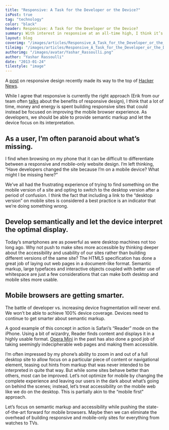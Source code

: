 ```yaml
---
title: "Responsive: A Task for the Developer or the Device?"
isPost: true
tag: "technology"
color: "black"
header: Responsive: A Task for the Developer or the Device?
summary: With interest in responsive at an all-time high, I think it’s time to fundamentally rethink the assumptions that underly a responsive approach to web design.
layout: blog
coverimg: "/images/articles/Responsive_A_Task_for_the_Developer_or_the_Device/cover.jpg"
tileimg: "/images/articles/Responsive_A_Task_for_the_Developer_or_the_Device/tile.jpg"
authorimg: "/images/avatar/Yashar_Rassoulli.png"
author: "Yashar Rassoulli"
date: "2013-01-24"
tilestyle: "image"
---
```


A [post](http://news.ycombinator.com/item?id=5091684) on responsive design recently made its way to the top of [Hacker News](http://news.ycombinator.com/).

While I agree that responsive is currently the right approach (Erik from our team often [talks](http://www.slideshare.net/myplanetsteph/responsive-design-presentation-for-drupal-business-summit-erik-von-stackelberg-myplanet-digital) about the benefits of responsive design), I think that a lot of time, money and energy is spent building responsive sites that could instead be focused on improving the mobile browser experience. As developers, we should be able to provide semantic markup and let the device focus on its interpretation.

## As a user, I’m often paranoid about what’s missing. ##

I find when browsing on my phone that it can be difficult to differentiate between a responsive and mobile-only website design. I’m left thinking, “Have developers changed the site because I’m on a mobile device? What might I be missing here?”

We’ve all had the frustrating experience of trying to find something on the mobile version of a site and opting to switch to the desktop version after a period of confusion. I think the fact that including a link to the “desktop version” on mobile sites is considered a best practice is an indicator that we’re doing something wrong.

## Develop semantically and let the device interpret the optimal display. ##

Today’s smartphones are as powerful as were desktop machines not too long ago. Why not push to make sites more accessible by thinking deeper about the accessibility and usability of our sites rather than building different versions of the same site? The HTML5 specification has done a great job of laying out web pages in a document-like format. Semantic markup, large typefaces and interactive objects coupled with better use of whitespace are just a few considerations that can make both desktop and mobile sites more usable.

## Mobile browsers are getting smarter. ##

The battle of developer vs. increasing device fragmentation will never end. We won’t be able to achieve 100% device coverage. Devices need to continue to get smarter about semantic markup. 

A good example of this concept in action is Safari’s “Reader” mode on the iPhone. Using a bit of wizardry, Reader finds content and displays it in a highly usable format. [Opera Mini](http://www.opera.com/mobile/) in the past has also done a good job of taking seemingly indecipherable web pages and making them accessible.

I’m often impressed by my phone’s ability to zoom in and out of a full desktop site to allow focus on a particular piece of content or navigational element, teasing out hints from markup that was never intended to be interpreted in quite that way. But while some sites behave better than others, most can be improved. Let’s not optimize for mobile by changing the complete experience and leaving our users in the dark about what’s going on behind the scenes; instead, let’s treat accessibility on the mobile web like we do on the desktop. This is partially akin to the “mobile first” approach.

Let’s focus on semantic markup and accessibility while pushing the state-of-the-art forward for mobile browsers. Maybe then we can eliminate the overhead of building responsive and mobile-only sites for everything from watches to TVs.